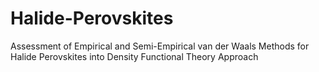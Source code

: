 # Halide-Perovskites
Assessment of Empirical and Semi-Empirical van der Waals Methods for Halide Perovskites into Density Functional Theory Approach
